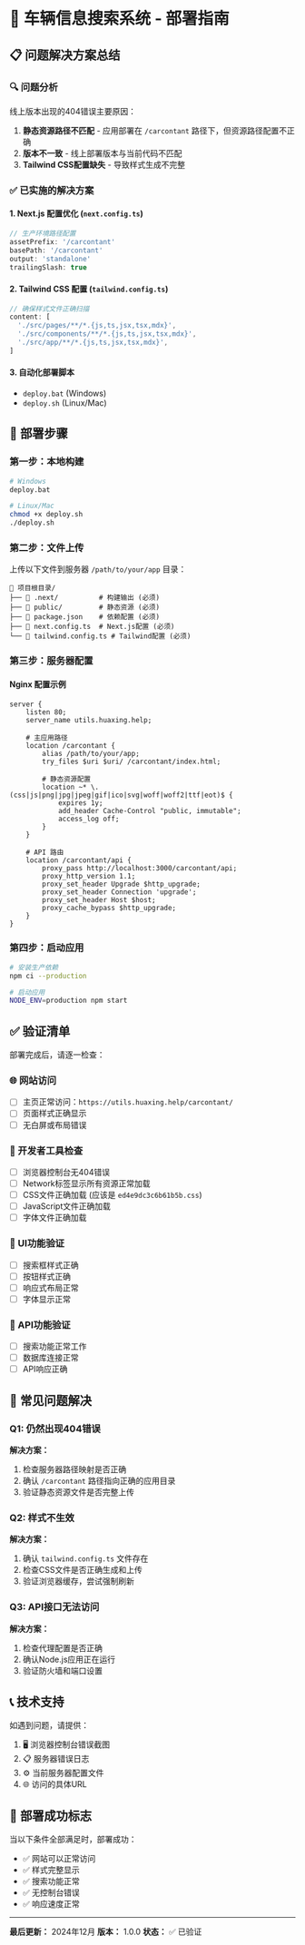 # 🚀 车辆信息搜索系统 - 部署指南

## 📋 问题解决方案总结

### 🔍 问题分析
线上版本出现的404错误主要原因：
1. **静态资源路径不匹配** - 应用部署在 `/carcontant` 路径下，但资源路径配置不正确
2. **版本不一致** - 线上部署版本与当前代码不匹配
3. **Tailwind CSS配置缺失** - 导致样式生成不完整

### ✅ 已实施的解决方案

#### 1. Next.js 配置优化 (`next.config.ts`)
```typescript
// 生产环境路径配置
assetPrefix: '/carcontant'
basePath: '/carcontant'
output: 'standalone'
trailingSlash: true
```

#### 2. Tailwind CSS 配置 (`tailwind.config.ts`)
```typescript
// 确保样式文件正确扫描
content: [
  './src/pages/**/*.{js,ts,jsx,tsx,mdx}',
  './src/components/**/*.{js,ts,jsx,tsx,mdx}',
  './src/app/**/*.{js,ts,jsx,tsx,mdx}',
]
```

#### 3. 自动化部署脚本
- `deploy.bat` (Windows)
- `deploy.sh` (Linux/Mac)

## 🎯 部署步骤

### 第一步：本地构建
```bash
# Windows
deploy.bat

# Linux/Mac
chmod +x deploy.sh
./deploy.sh
```

### 第二步：文件上传
上传以下文件到服务器 `/path/to/your/app` 目录：
```
📁 项目根目录/
├── 📁 .next/          # 构建输出 (必须)
├── 📁 public/         # 静态资源 (必须)
├── 📄 package.json    # 依赖配置 (必须)
├── 📄 next.config.ts  # Next.js配置 (必须)
└── 📄 tailwind.config.ts # Tailwind配置 (必须)
```

### 第三步：服务器配置

#### Nginx 配置示例
```nginx
server {
    listen 80;
    server_name utils.huaxing.help;
    
    # 主应用路径
    location /carcontant {
        alias /path/to/your/app;
        try_files $uri $uri/ /carcontant/index.html;
        
        # 静态资源配置
        location ~* \.(css|js|png|jpg|jpeg|gif|ico|svg|woff|woff2|ttf|eot)$ {
            expires 1y;
            add_header Cache-Control "public, immutable";
            access_log off;
        }
    }
    
    # API 路由
    location /carcontant/api {
        proxy_pass http://localhost:3000/carcontant/api;
        proxy_http_version 1.1;
        proxy_set_header Upgrade $http_upgrade;
        proxy_set_header Connection 'upgrade';
        proxy_set_header Host $host;
        proxy_cache_bypass $http_upgrade;
    }
}
```

### 第四步：启动应用
```bash
# 安装生产依赖
npm ci --production

# 启动应用
NODE_ENV=production npm start
```

## ✅ 验证清单

部署完成后，请逐一检查：

### 🌐 网站访问
- [ ] 主页正常访问：`https://utils.huaxing.help/carcontant/`
- [ ] 页面样式正确显示
- [ ] 无白屏或布局错误

### 🔧 开发者工具检查
- [ ] 浏览器控制台无404错误
- [ ] Network标签显示所有资源正常加载
- [ ] CSS文件正确加载 (应该是 `ed4e9dc3c6b61b5b.css`)
- [ ] JavaScript文件正确加载
- [ ] 字体文件正确加载

### 🎨 UI功能验证
- [ ] 搜索框样式正确
- [ ] 按钮样式正确
- [ ] 响应式布局正常
- [ ] 字体显示正常

### 🔌 API功能验证
- [ ] 搜索功能正常工作
- [ ] 数据库连接正常
- [ ] API响应正确

## 🚨 常见问题解决

### Q1: 仍然出现404错误
**解决方案：**
1. 检查服务器路径映射是否正确
2. 确认 `/carcontant` 路径指向正确的应用目录
3. 验证静态资源文件是否完整上传

### Q2: 样式不生效
**解决方案：**
1. 确认 `tailwind.config.ts` 文件存在
2. 检查CSS文件是否正确生成和上传
3. 验证浏览器缓存，尝试强制刷新

### Q3: API接口无法访问
**解决方案：**
1. 检查代理配置是否正确
2. 确认Node.js应用正在运行
3. 验证防火墙和端口设置

## 📞 技术支持

如遇到问题，请提供：
1. 🖥️ 浏览器控制台错误截图
2. 📋 服务器错误日志
3. ⚙️ 当前服务器配置文件
4. 🌐 访问的具体URL

## 🎉 部署成功标志

当以下条件全部满足时，部署成功：
- ✅ 网站可以正常访问
- ✅ 样式完整显示
- ✅ 搜索功能正常
- ✅ 无控制台错误
- ✅ 响应速度正常

---

**最后更新：** 2024年12月
**版本：** 1.0.0
**状态：** ✅ 已验证